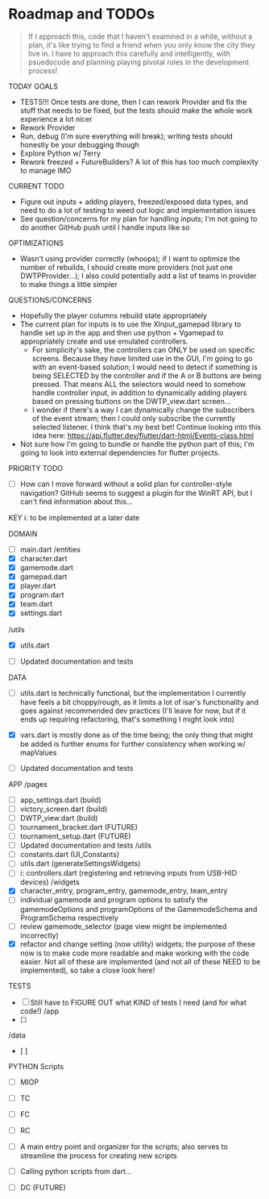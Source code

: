 # Roadmap and TODOs
> If I approach this, code that I haven't examined in a while, without a plan, it's like trying to find a friend when you only know the city they live in. I have to approach this carefully and intelligently, with psuedocode and planning playing pivotal roles in the development process!

TODAY GOALS
- TESTS!!! Once tests are done, then I can rework Provider and fix the stuff that needs to be fixed, but the tests should make the whole work experience a lot nicer
- Rework Provider
- Run, debug (I'm sure everything will break); writing tests should honestly be your debugging though
- Explore Python w/ Terry
- Rework freezed + FutureBuilders? A lot of this has too much complexity to manage IMO

CURRENT TODO
- Figure out inputs + adding players, freezed/exposed data types, and need to do a lot of testing to weed out logic and implementation issues
- See question/concerns for my plan for handling inputs; I'm not going to do another GitHub push until I handle inputs like so

OPTIMIZATIONS
- Wasn't using provider correctly (whoops); if I want to optimize the number of rebuilds, I should create more providers (not just one DWTPProvider...); I also could potentially add a list of teams in provider to make things a little simpler

QUESTIONS/CONCERNS
- Hopefully the player columns rebuild state appropriately
- The current plan for inputs is to use the XInput_gamepad library to handle set up in the app and then use python + Vgamepad to appropriately create and use emulated controllers.
    - For simplicity's sake, the controllers can ONLY be used on specific screens. Because they have limited use in the GUI, 
I'm going to go with an event-based solution; I would need to detect if something is being SELECTED by the controller and if the A or B buttons are being pressed. That means ALL the selectors would need to somehow handle controller input, in addition to dynamically adding players based on pressing buttons on the DWTP_view.dart screen... 
    - I wonder if there's a way I can dynamically change the subscribers of the event stream; then I could only subscribe the currently selected listener. I think that's my best bet! Continue looking into this idea here: https://api.flutter.dev/flutter/dart-html/Events-class.html
- Not sure how I'm going to bundle or handle the python part of this; I'm going to look into external dependencies for flutter projects.

PRIORITY TODO
- [ ] How can I move forward without a solid plan for controller-style navigation? GitHub seems to suggest a plugin for the WinRT API, but I can't find information about this...

KEY
ℹ️: to be implemented at a later date

DOMAIN
- [ ] main.dart
/entities
- [x] character.dart
- [x] gamemode.dart
- [x] gamepad.dart
- [x] player.dart
- [x] program.dart
- [x] team.dart
- [x] settings.dart

/utils
- [x] utils.dart

- [ ] Updated documentation and tests

DATA
- [ ] utils.dart is technically functional, but the implementation I currently have feels a bit choppy/rough, as it limits a lot of isar's functionality and goes against recommended dev practices
(I'll leave for now, but if it ends up requiring refactoring, that's something I might look into)
- [x] vars.dart is mostly done as of the time being; the only thing that might be added is further enums for further consistency when working w/ mapValues

- [ ] Updated documentation and tests

APP
/pages
- [ ] app_settings.dart (build)
- [ ] victory_screen.dart (build)
- [ ] DWTP_view.dart (build)
- [ ] tournament_bracket.dart (FUTURE)
- [ ] tournament_setup.dart (FUTURE)
- [ ] Updated documentation and tests
/utils
- [ ] constants.dart (UI_Constants)
- [ ] utils.dart (generateSettingsWidgets)
- [ ] ℹ️: controllers.dart (registering and retrieving inputs from USB-HID devices)
/widgets
- [x] character_entry, program_entry, gamemode_entry, team_entry
- [ ] individual gamemode and program options to satisfy the gamemodeOptions and programOptions of the GamemodeSchema and ProgramSchema respectively
- [ ] review gamemode_selector (page view might be implemented incorrectly)
- [x] refactor and change setting (now utility) widgets; the purpose of these now is to make code more readable and make working with the code easier. Not all of these are implemented (and not all of these NEED to be implemented), so take a close look here!

TESTS
- [ ] Still have to FIGURE OUT what KIND of tests I need 
(and for what code!)
/app
- [ ]
/data
- [ ]

PYTHON
Scripts
- [ ] MIOP
- [ ] TC
- [ ] FC
- [ ] RC
- [ ] A main entry point and organizer for the scripts; also serves to streamline the process for creating new scripts
- [ ] Calling python scripts from dart...
- [ ] DC (FUTURE)


